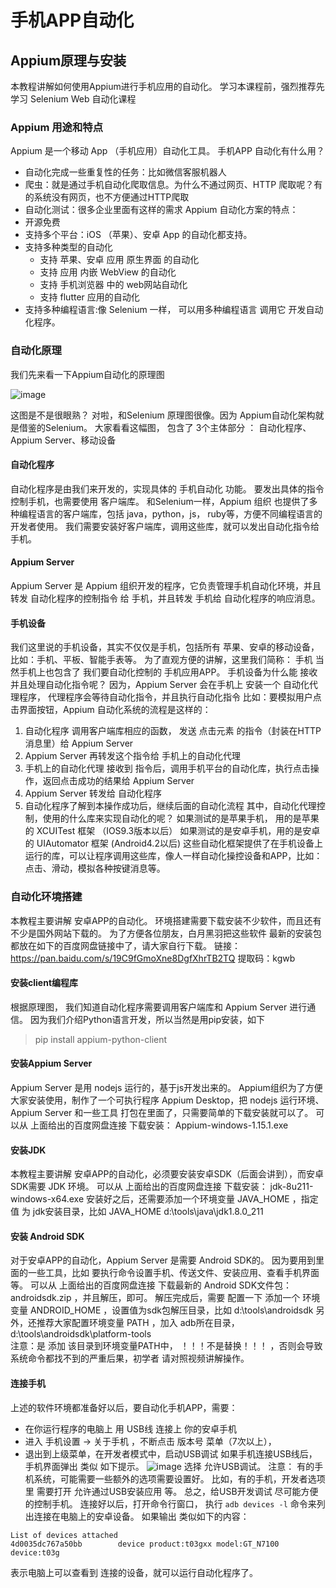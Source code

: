 # 手机APP自动化
## Appium原理与安装
本教程讲解如何使用Appium进行手机应用的自动化。
学习本课程前，强烈推荐先学习 Selenium Web 自动化课程
### Appium 用途和特点
Appium 是一个移动 App （手机应用）自动化工具。
手机APP 自动化有什么用？
- 自动化完成一些重复性的任务：比如微信客服机器人
- 爬虫：就是通过手机自动化爬取信息。为什么不通过网页、HTTP 爬取呢？有的系统没有网页，也不方便通过HTTP爬取
- 自动化测试：很多企业里面有这样的需求
Appium 自动化方案的特点：
- 开源免费
- 支持多个平台：iOS （苹果）、安卓 App 的自动化都支持。
- 支持多种类型的自动化
	- 支持 苹果、安卓 应用 原生界面 的自动化
	- 支持 应用 内嵌 WebView 的自动化
	- 支持 手机浏览器 中的 web网站自动化
	- 支持 flutter 应用的自动化
- 支持多种编程语言:像 Selenium 一样， 可以用多种编程语言 调用它 开发自动化程序。
### 自动化原理
我们先来看一下Appium自动化的原理图

![image](https://user-images.githubusercontent.com/12490550/157184605-ae896722-6ff4-4ba5-9f00-96bd24768ebf.png)

这图是不是很眼熟？
对啦，和Selenium 原理图很像。因为 Appium自动化架构就是借鉴的Selenium。
大家看看这幅图， 包含了 3个主体部分 ： 自动化程序、Appium Server、移动设备
#### 自动化程序
自动化程序是由我们来开发的，实现具体的 手机自动化 功能。
要发出具体的指令控制手机，也需要使用 客户端库。
和Selenium一样，Appium 组织 也提供了多种编程语言的客户端库，包括 java，python，js， ruby等，方便不同编程语言的开发者使用。
我们需要安装好客户端库，调用这些库，就可以发出自动化指令给手机。
#### Appium Server
Appium Server 是 Appium 组织开发的程序，它负责管理手机自动化环境，并且转发 自动化程序的控制指令 给 手机，并且转发 手机给 自动化程序的响应消息。
#### 手机设备
我们这里说的手机设备，其实不仅仅是手机，包括所有 苹果、安卓的移动设备，比如：手机、平板、智能手表等。
为了直观方便的讲解，这里我们简称： 手机
当然手机上也包含了 我们要自动化控制的 手机应用APP。
手机设备为什么能 接收并且处理自动化指令呢？
因为，Appium Server 会在手机上 安装一个 自动化代理程序， 代理程序会等待自动化指令，并且执行自动化指令
比如：要模拟用户点击界面按钮，Appium 自动化系统的流程是这样的：
1. 自动化程序 调用客户端库相应的函数， 发送 点击元素 的指令（封装在HTTP消息里）给 Appium Server
2. Appium Server 再转发这个指令给 手机上的自动化代理
3. 手机上的自动化代理 接收到 指令后，调用手机平台的自动化库，执行点击操作，返回点击成功的结果给 Appium Server
4. Appium Server 转发给 自动化程序
5. 自动化程序了解到本操作成功后，继续后面的自动化流程
其中，自动化代理控制，使用的什么库来实现自动化的呢？
如果测试的是苹果手机， 用的是苹果的 XCUITest 框架 （IOS9.3版本以后）
如果测试的是安卓手机，用的是安卓的 UIAutomator 框架 (Android4.2以后)
这些自动化框架提供了在手机设备上运行的库，可以让程序调用这些库，像人一样自动化操控设备和APP，比如：点击、滑动，模拟各种按键消息等。
### 自动化环境搭建
本教程主要讲解 安卓APP的自动化。
环境搭建需要下载安装不少软件，而且还有不少是国外网站下载的。
为了方便各位朋友，白月黑羽把这些软件 最新的安装包 都放在如下的百度网盘链接中了，请大家自行下载。
链接：https://pan.baidu.com/s/19C9fGmoXne8DgfXhrTB2TQ
提取码：kgwb
#### 安装client编程库
根据原理图， 我们知道自动化程序需要调用客户端库和 Appium Server 进行通信。
因为我们介绍Python语言开发，所以当然是用pip安装，如下
> pip install appium-python-client
#### 安装Appium Server
Appium Server 是用 nodejs 运行的，基于js开发出来的。
Appium组织为了方便大家安装使用，制作了一个可执行程序 Appium Desktop，把 nodejs 运行环境、Appium Server 和一些工具 打包在里面了，只需要简单的下载安装就可以了。
可以从 上面给出的百度网盘连接 下载安装： Appium-windows-1.15.1.exe
#### 安装JDK
本教程主要讲解 安卓APP的自动化，必须要安装安卓SDK（后面会讲到），而安卓SDK需要 JDK 环境。
可以从 上面给出的百度网盘连接 下载安装： jdk-8u211-windows-x64.exe
安装好之后，还需要添加一个环境变量 JAVA_HOME ，指定 值 为 jdk安装目录，比如
JAVA_HOME   d:\tools\java\jdk1.8.0_211
#### 安装 Android SDK
对于安卓APP的自动化，Appium Server 是需要 Android SDK的。
因为要用到里面的一些工具，比如 要执行命令设置手机、传送文件、安装应用、查看手机界面等。
可以从 上面给出的百度网盘连接 下载最新的 Android SDK文件包： androidsdk.zip ，并且解压，即可。
解压完成后，需要 配置一下 添加一个 环境变量 ANDROID_HOME ，设置值为sdk包解压目录，比如 d:\tools\androidsdk
另外，还推荐大家配置环境变量 PATH ，加入 adb所在目录， d:\tools\androidsdk\platform-tools\
注意：是 添加 该目录到环境变量PATH中， ！！！不是替换！！！ ，否则会导致系统命令都找不到的严重后果，初学者 请对照视频讲解操作。
#### 连接手机
上述的软件环境都准备好以后，要自动化手机APP，需要：
- 在你运行程序的电脑上 用 USB线 连接上 你的安卓手机
- 进入 手机设置 -> 关于手机 ，不断点击 版本号 菜单（7次以上），
- 退出到上级菜单，在开发者模式中，启动USB调试
如果手机连接USB线后，手机界面弹出 类似 如下提示。
![image](https://user-images.githubusercontent.com/12490550/157188212-c7f2121b-3365-4a24-b919-3bd533a6d9b3.png)
选择 允许USB调试。
注意：
有的手机系统，可能需要一些额外的选项需要设置好。
比如，有的手机，开发者选项里 需要打开 允许通过USB安装应用 等。
总之，给USB开发调试 尽可能方便的控制手机。
连接好以后，打开命令行窗口， 执行 `adb devices -l` 命令来列出连接在电脑上的安卓设备。
如果输出 类似如下的内容：
```
List of devices attached
4d0035dc767a50bb        device product:t03gxx model:GT_N7100 device:t03g
```
表示电脑上可以查看到 连接的设备，就可以运行自动化程序了。
